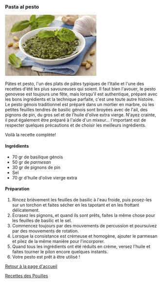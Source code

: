 ### Pasta al pesto

![alt text](ricetta-tradizionale-ligure-pesto-fatto-in-casa-3.jpg)

Pâtes et pesto, l'un des plats de pâtes typiques de l'Italie et l'une des recettes d'été les plus savoureuses qui soient. Il faut bien
l'avouer, le pesto genovese est toujours une fête, mais lorsqu'il est authentique, préparé avec les bons ingrédients et la technique
parfaite, c'est une toute autre histoire. 
Le pesto génois traditionnel est préparé dans un mortier en marbre, où les petites feuilles tendres de basilic génois sont broyées avec de 
l'ail, des pignons de pin, du gros sel et de l'huile d'olive extra vierge. 
N'ayez crainte, il peut également être préparé à l'aide d'un mixeur... l'important est de respecter quelques précautions et de choisir les 
meilleurs ingrédients.

Voilà la recette complète!

#### Ingrédients
- 70 gr de basilique génois 
- 50 gr de _parmesan_
- 30 gr de pignons de pin
- Sel
- 70 gr d'huile d'olive vierge extra

#### Préparation
1. Rincez brièvement les feuilles de basilic à l'eau froide, puis posez-les sur un torchon et faites sécher en les tapotant et en les
   frottant délicatement.
2. Écrasez les pignons, et quand ils sont prêts, faites la même chose pour les feuilles de basilic et le sel.
3. Commencez toujours par des mouvements de percussion et poursuivez par des mouvements de rotation.
4. Lorsque la consistance est crémeuse et homogène, ajouter le parmesan et pilez de la même manière pour l'incorporer.
5. Quand tous les ingrédients ont été réduits en crème, versez l'huile et faites tourner le pilon encore quelques instants.
6. Votre pesto est prêt à être utilisé !

[Retour à la page d'accueil](README.md)

[Recettes des Pouilles](pouilles.md)
